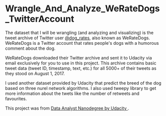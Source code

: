# Wrangle_And_Analyze_WeRateDogs_TwitterAccount

The dataset that I will be wrangling (and analyzing and visualizing) is the tweet archive of Twitter user [@dog_rates](https://twitter.com/dog_rates), also known as WeRateDogs. WeRateDogs is a Twitter account that rates people's dogs with a humorous comment about the dog.

WeRateDogs downloaded their Twitter archive and sent it to Udacity via email exclusively for you to use in this project. This archive contains basic tweet data (tweet ID, timestamp, text, etc.) for all 5000+ of their tweets as they stood on August 1, 2017.

I used another dataset provided by Udacity that predict the breed of the dog based on three nurel network algorithms. I also used tweepy library to get more information about the twets like the number of retweets and favourites.


This project was from [Data Analyst Nanodegree by Udacity ](https://www.udacity.com/course/data-analyst-nanodegree--nd002).
